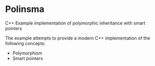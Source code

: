 # Polinsma
C++ Example implementation of polymorphic inheritance with smart pointers 


The example attempts to provide a modern C++ implementation of the following concepts:
  * Polymorphism
  * Smart pointers
